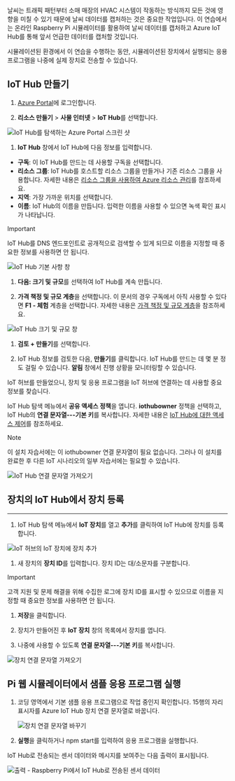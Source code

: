 날씨는 트래픽 패턴부터 소매 매장의 HVAC 시스템이 작동하는 방식까지 모든 것에 영향을 미칠 수 있기 때문에 날씨 데이터를 캡처하는 것은 중요한 작업입니다. 이 연습에서는 온라인 Raspberry Pi 시뮬레이터를 활용하여 날씨 데이터를 캡처하고 Azure IoT Hub를 통해 앞서 언급한 데이터를 캡처할 것입니다.

시뮬레이션된 환경에서 이 연습을 수행하는 동안, 시뮬레이션된 장치에서 실행되는 응용 프로그램을 나중에 실제 장치로 전송할 수 있습니다.

## <a name="create-an-iot-hub"></a>IoT Hub 만들기

1. [Azure Portal](https://portal.azure.com/)에 로그인합니다.

1. **리소스 만들기** \> **사물 인터넷** \> **IoT Hub**를 선택합니다.

![IoT Hub를 탐색하는 Azure Portal 스크린 샷](../media-draft/fa40d1bc51bc4490f657e3c1a8371b5b.png)

1. **IoT Hub** 창에서 IoT Hub에 다음 정보를 입력합니다.

 - **구독**: 이 IoT Hub를 만드는 데 사용할 구독을 선택합니다.
 - **리소스 그룹**: IoT Hub를 호스트할 리소스 그룹을 만들거나 기존 리소스 그룹을 사용합니다. 자세한 내용은 [리소스 그룹을 사용하여 Azure 리소스 관리](https://docs.microsoft.com/azure/azure-resource-manager/resource-group-portal)를 참조하세요.
 - **지역**: 가장 가까운 위치를 선택합니다.
 - **이름**: IoT Hub의 이름을 만듭니다. 입력한 이름을 사용할 수 있으면 녹색 확인 표시가 나타납니다.

> [!IMPORTANT]
> IoT Hub를 DNS 엔드포인트로 공개적으로 검색할 수 있게 되므로 이름을 지정할 때 중요한 정보를 사용하면 안 됩니다.

   ![IoT Hub 기본 사항 창](./../media-draft/dbb7319388673b8ee0e0b407536156c0.png)

1.  **다음: 크기 및 규모**를 선택하여 IoT Hub를 계속 만듭니다.

1.  **가격 책정 및 규모 계층**을 선택합니다. 이 문서의 경우 구독에서 아직 사용할 수 있다면 **F1 - 체험** 계층을 선택합니다. 자세한 내용은 [가격 책정 및 규모 계층](https://azure.microsoft.com/pricing/details/iot-hub/)을 참조하세요.

   ![IoT Hub 크기 및 규모 창](../media-draft/b506eb3293fa4aa9d4785ad498fc476c.png)

1.  **검토 + 만들기**를 선택합니다.

1.  IoT Hub 정보를 검토한 다음, **만들기**를 클릭합니다. IoT Hub를 만드는 데 몇 분 정도 걸릴 수 있습니다. **알림** 창에서 진행 상황을 모니터링할 수 있습니다.

IoT 허브를 만들었으니, 장치 및 응용 프로그램을 IoT 허브에 연결하는 데 사용할 중요 정보를 찾습니다.

IoT Hub 탐색 메뉴에서 **공유 액세스 정책**을 엽니다. **iothubowner** 정책을 선택하고, IoT Hub의 **연결 문자열---기본 키**를 복사합니다. 자세한 내용은 [IoT Hub에 대한 액세스 제어](https://docs.microsoft.com/azure/iot-hub/iot-hub-devguide-security)를 참조하세요.

> [!NOTE]
> 이 설치 자습서에는 이 iothubowner 연결 문자열이 필요 없습니다. 그러나 이 설치를 완료한 후 다른 IoT 시나리오의 일부 자습서에는 필요할 수 있습니다.

![IoT Hub 연결 문자열 가져오기](../media-draft/a4b41e6ea46ccbef653c411a9829610c.png)

## <a name="register-a-device-in-the-iot-hub-for-your-device"></a>장치의 IoT Hub에서 장치 등록
------------------------------------------------

1.  IoT Hub 탐색 메뉴에서 **IoT 장치**를 열고 **추가**를 클릭하여 IoT Hub에 장치를 등록합니다.

   ![IoT 허브의 IoT 장치에 장치 추가](../media-draft/ee5f177abcf06b86dd007fce3b8448ad.png)

1.  새 장치의 **장치 ID**를 입력합니다. 장치 ID는 대/소문자를 구분합니다.

> [!IMPORTANT]
> 고객 지원 및 문제 해결을 위해 수집한 로그에 장치 ID를 표시할 수 있으므로 이름을 지정할 때 중요한 정보를 사용하면 안 됩니다.

1.  **저장**을 클릭합니다.

1.  장치가 만들어진 후 **IoT 장치** 창의 목록에서 장치를 엽니다.

1.  나중에 사용할 수 있도록 **연결 문자열---기본 키**를 복사합니다.

   ![장치 연결 문자열 가져오기](../media-draft/fba4413dcb652be92a6ab0f6bb638561.png)

## <a name="run-a-sample-application-on-pi-web-simulator"></a>Pi 웹 시뮬레이터에서 샘플 응용 프로그램 실행

1. 코딩 영역에서 기본 샘플 응용 프로그램으로 작업 중인지 확인합니다. 15행의 자리 표시자를 Azure IoT Hub 장치 연결 문자열로 바꿉니다.

    ![장치 연결 문자열 바꾸기](../media-draft/92ea2c31d42f5b939fb5512e7220e957.png)

2.  **실행**을 클릭하거나 npm start를 입력하여 응용 프로그램을 실행합니다.

IoT Hub로 전송되는 센서 데이터와 메시지를 보여주는 다음 출력이 표시됩니다.

   ![출력 - Raspberry Pi에서 IoT Hub로 전송된 센서 데이터](../media-draft/96b28d30e317b04347abb0d613738117.png)

<!--Reference links
https://docs.microsoft.com/azure/iot-hub/iot-hub-raspberry-pi-web-simulator-get-started-->
